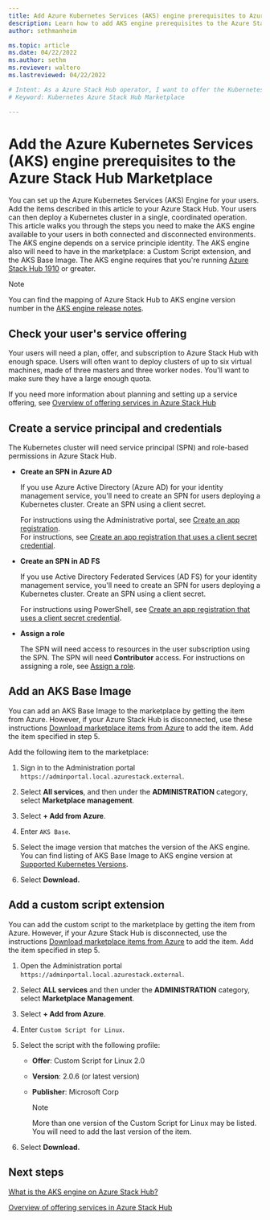 ```yaml
---
title: Add Azure Kubernetes Services (AKS) engine prerequisites to Azure Stack Hub Marketplace 
description: Learn how to add AKS engine prerequisites to the Azure Stack Hub Marketplace.
author: sethmanheim

ms.topic: article
ms.date: 04/22/2022
ms.author: sethm
ms.reviewer: waltero
ms.lastreviewed: 04/22/2022

# Intent: As a Azure Stack Hub operator, I want to offer the Kubernetes so that users can run the AKS engine.
# Keyword: Kubernetes Azure Stack Hub Marketplace

---
```



# Add the Azure Kubernetes Services (AKS) engine prerequisites to the Azure Stack Hub Marketplace

You can set up the Azure Kubernetes Services (AKS) Engine for your users. Add the items described in this article to your Azure Stack Hub. Your users can then deploy a Kubernetes cluster in a single, coordinated operation. This article walks you through the steps you need to make the AKS engine available to your users in both connected and disconnected environments. The AKS engine depends on a service principle identity. The AKS engine also will need to have in the marketplace: a Custom Script extension, and the AKS Base Image. The AKS engine requires that you're running [Azure Stack Hub 1910](release-notes.md?view=azs-1910&preserve-view=true) or greater.

> [!NOTE]  
> You can find the mapping of Azure Stack Hub to AKS engine version number in the [AKS engine release notes](../user/kubernetes-aks-engine-release-notes.md#aks-engine-and-azure-stack-version-mapping).

## Check your user's service offering

Your users will need a plan, offer, and subscription to Azure Stack Hub with enough space. Users will often want to deploy clusters of up to six virtual machines, made of three masters and three worker nodes. You'll want to make sure they have a large enough quota.

If you need more information about planning and setting up a service offering, see [Overview of offering services in Azure Stack Hub](service-plan-offer-subscription-overview.md)

## Create a service principal and credentials

The Kubernetes cluster will need service principal (SPN) and role-based permissions in Azure Stack Hub.

- **Create an SPN in Azure AD**

    If you use Azure Active Directory (Azure AD) for your identity management service, you'll need to create an SPN for users deploying a Kubernetes cluster. Create an SPN using a client secret.  

    For instructions using the Administrative portal, see [Create an app registration](./give-app-access-to-resources.md?tabs=az1%2Caz2&pivots=state-connected#manage-an-azure-ad-app).  
    For instructions, see [Create an app registration that uses a client secret credential](./give-app-access-to-resources.md#create-app-registration-client-secret-aad).

- **Create an SPN in AD FS**

    If you use Active Directory Federated Services (AD FS) for your identity management service, you'll need to create an SPN for users deploying a Kubernetes cluster. Create an SPN using a client secret.  

    For instructions using PowerShell, see [Create an app registration that uses a client secret credential](./give-app-access-to-resources.md#create-app-registration-client-secret-adfs).

- **Assign a role**

    The SPN will need access to resources in the user subscription using the SPN. The SPN will need **Contributor** access. For instructions on assigning a role, see [Assign a role](./give-app-access-to-resources.md?#assign-a-role).

## Add an AKS Base Image

You can add an AKS Base Image to the marketplace by getting the item from Azure. However, if your Azure Stack Hub is disconnected, use these instructions [Download marketplace items from Azure](azure-stack-download-azure-marketplace-item.md?pivots=state-disconnected) to add the item. Add the item specified in step 5.

Add the following item to the marketplace:

1. Sign in to the Administration portal `https://adminportal.local.azurestack.external`.

1. Select **All services**, and then under the **ADMINISTRATION** category, select **Marketplace management**.

1. Select **+ Add from Azure**.

1. Enter `AKS Base`.

1. Select the image version that matches the version of the AKS engine. You can find listing of AKS Base Image to AKS engine version at [Supported Kubernetes Versions](..\user\kubernetes-aks-engine-release-notes.md#aks-engine-and-azure-stack-version-mapping). 

1. Select **Download.**

## Add a custom script extension

You can add the custom script to the marketplace by getting the item from Azure. However, if your Azure Stack Hub is disconnected, use the instructions [Download marketplace items from Azure](azure-stack-download-azure-marketplace-item.md?pivots=state-disconnected) to add the item.  Add the item specified in step 5.

1. Open the Administration portal `https://adminportal.local.azurestack.external`.

1. Select **ALL services** and then under the **ADMINISTRATION** category, select **Marketplace Management**.

1. Select **+ Add from Azure**.

1. Enter `Custom Script for Linux`.

1. Select the script with the following profile:
   - **Offer**: Custom Script for Linux 2.0
   - **Version**: 2.0.6 (or latest version)
   - **Publisher**: Microsoft Corp

     > [!Note]  
     > More than one version of the Custom Script for Linux may be listed. You will need to add the last version of the item.

1. Select **Download.**

## Next steps

[What is the AKS engine on Azure Stack Hub?](../user/azure-stack-kubernetes-aks-engine-overview.md)

[Overview of offering services in Azure Stack Hub](service-plan-offer-subscription-overview.md)